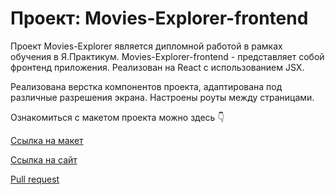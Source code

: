 # Проект: Movies-Explorer-frontend

Проект Movies-Explorer является дипломной работой в рамках обучения в Я.Практикум.
Movies-Explorer-frontend - представляет собой фронтенд приложения. Реализован на React с использованием JSX.

Реализована верстка компонентов проекта, адаптирована под различные разрешения экрана. Настроены роуты между страницами.

Ознакомиться с макетом проекта можно здесь 👇  

[Ссылка на макет ](https://disk.yandex.ru/d/LYaeO_7dk3XiZA)

[Ссылка на сайт ](http://movies-explorer.ryabtseva.nomoredomains.sbs/)

[Pull request ](https://github.com/Ryabtseva-Ekaterina/movies-explorer-frontend/pull/2)





